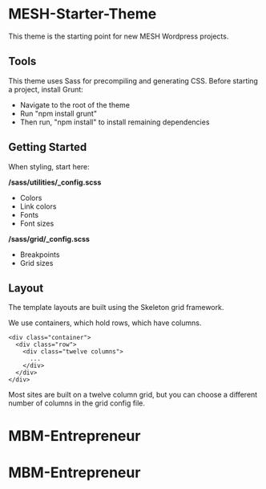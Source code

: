 # MESH-Starter-Theme

This theme is the starting point for new MESH Wordpress projects.

Tools
---------------

This theme uses Sass for precompiling and generating CSS. Before starting a project, install Grunt:

* Navigate to the root of the theme
* Run "npm install grunt"
* Then run, "npm install" to install remaining dependencies

Getting Started
---------------

When styling, start here:

**/sass/utilities/_config.scss**

* Colors
* Link colors
* Fonts
* Font sizes

**/sass/grid/_config.scss**

* Breakpoints
* Grid sizes

Layout
---------------

The template layouts are built using the Skeleton grid framework.

We use containers, which hold rows, which have columns.

    <div class="container">
      <div class="row">
        <div class="twelve columns">
          ...
        </div>
      </div>
    </div>

Most sites are built on a twelve column grid, but you can choose a different number of columns in the grid config file.
# MBM-Entrepreneur
# MBM-Entrepreneur
